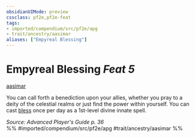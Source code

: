 ```yaml
---
obsidianUIMode: preview
cssclass: pf2e,pf2e-feat
tags:
- imported/compendium/src/pf2e/apg
- trait/ancestry/aasimar
aliases: ["Empyreal Blessing"]
---
```

# Empyreal Blessing  *Feat 5*  
[aasimar](aasimar-apg.md)  


You can call forth a benediction upon your allies, whether you pray to a deity of the celestial realms or just find the power within yourself. You can cast [bless](../spells/bless.md) once per day as a 1st-level divine innate spell.

*Source: Advanced Player's Guide p. 36*  
%% #imported/compendium/src/pf2e/apg #trait/ancestry/aasimar %%